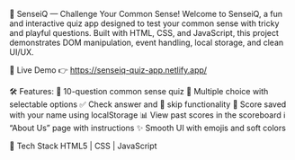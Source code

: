 🧠 SenseiQ — Challenge Your Common Sense!
Welcome to SenseiQ, a fun and interactive quiz app designed to test your common sense with tricky and playful questions. Built with HTML, CSS, and JavaScript, this project demonstrates DOM manipulation, event handling, local storage, and clean UI/UX.

🚀 Live Demo
👉 https://senseiq-quiz-app.netlify.app/

🛠️ Features:
🧩 10-question common sense quiz
🔘 Multiple choice with selectable options
✅ Check answer and 🔄 skip functionality
🧠 Score saved with your name using localStorage
📊 View past scores in the scoreboard
ℹ️ “About Us” page with instructions
✨ Smooth UI with emojis and soft colors

📁 Tech Stack 
HTML5 | CSS | JavaScript
